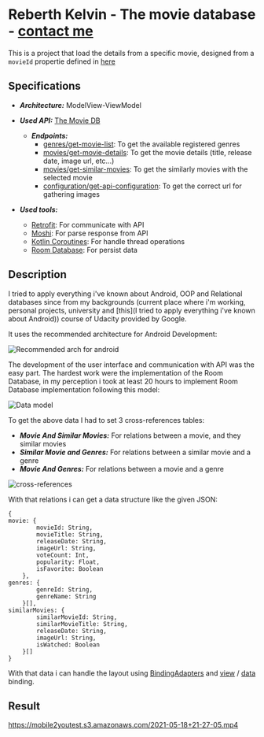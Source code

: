 # Reberth Kelvin - The movie database - [contact me](https://twitter.com)

This is a project that load the details from a specific movie, designed from a `movieId` propertie defined in [here](https://github.com/reberthkss/Todo-Movies/blob/main/movie_detail/app/src/main/java/com/example/movie_detail/Views/MovieDetails/MovieDetails.kt#L48)

## Specifications
* ***Architecture:*** ModelView-ViewModel
* ***Used API:*** [The Movie DB](https://developers.themoviedb.org/3/getting-started)
    * ***Endpoints:***
        * [genres/get-movie-list](https://developers.themoviedb.org/3/genres/get-movie-list): To get the available registered genres
        * [movies/get-movie-details](https://developers.themoviedb.org/3/movies/get-movie-details): To get the movie details (title, release date, image url, etc...)
        * [movies/get-similar-movies](https://developers.themoviedb.org/3/movies/get-similar-movies): To get the similarly movies with the selected movie
        * [configuration/get-api-configuration](https://developers.themoviedb.org/3/configuration/get-api-configuration): To get the correct url for gathering images

* ***Used tools:***
    * [Retrofit](https://github.com/square/retrofit): For communicate with API
    * [Moshi](https://github.com/square/moshi): For parse response from API
    * [Kotlin Coroutines](https://github.com/Kotlin/kotlinx.coroutines): For handle thread operations
    * [Room Database](https://developer.android.com/training/data-storage/room): For persist data
    
    

## Description
I tried to apply everything i've known about Android, OOP and Relational databases since from my backgrounds (current place where i'm working, personal projects, university and [this](I tried to apply everything i've known about Android)) course of Udacity provided by Google.

It uses the recommended architecture for Android Development:
 
 ![Recommended arch for android](https://developer.android.com/topic/libraries/architecture/images/final-architecture.png)
    
The development of the user interface and communication with API was the easy part. The hardest work were the implementation of the Room Database, in my perception i took at least 20 hours to implement Room Database implementation following this model:

![Data model](https://mobile2youtest.s3.amazonaws.com/relational+data.png)

To get the above data I had to set 3 cross-references tables:
- ***Movie And Similar Movies:*** For relations between a movie, and they similar movies
- ***Similar Movie and Genres:*** For relations between a similar movie and a genre
- ***Movie And Genres:*** For relations between a movie and a genre

![cross-references](https://mobile2youtest.s3.amazonaws.com/Crossreference.png)

With that relations i can get a data structure like the given JSON: 

```
{
movie: {
        movieId: String,
        movieTitle: String,
        releaseDate: String,
        imageUrl: String,
        voteCount: Int,
        popularity: Float,
        isFavorite: Boolean
    },
genres: {
        genreId: String,
        genreName: String
    }[],
similarMovies: {
        similarMovieId: String,
        similarMovieTitle: String,
        releaseDate: String,
        imageUrl: String,
        isWatched: Boolean   
    }[]
}
```



With that data i can handle the layout using [BindingAdapters](https://developer.android.com/topic/libraries/data-binding/binding-adapters) and [view](https://developer.android.com/topic/libraries/view-binding?hl=pt-br) / [data](https://developer.android.com/topic/libraries/data-binding) binding.

## Result

https://mobile2youtest.s3.amazonaws.com/2021-05-18+21-27-05.mp4
